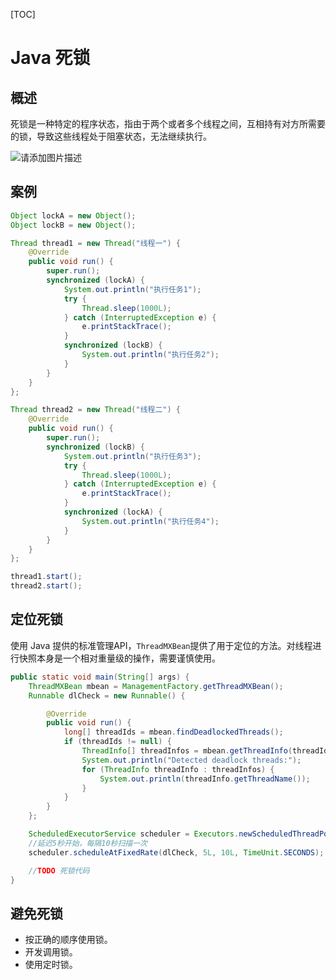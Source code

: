 [TOC]

# Java 死锁

## 概述

死锁是一种特定的程序状态，指由于两个或者多个线程之间，互相持有对方所需要的锁，导致这些线程处于阻塞状态，无法继续执行。

![请添加图片描述](https://img-blog.csdnimg.cn/769b8fe0289c44508223a9ae134fcf3f.png?x-oss-process=image/watermark,type_d3F5LXplbmhlaQ,shadow_50,text_Q1NETiBAeGlhbmd4aW9uZ2ZseTkxNQ==,size_12,color_FFFFFF,t_70,g_se,x_16)



## 案例

```java
Object lockA = new Object();
Object lockB = new Object();

Thread thread1 = new Thread("线程一") {
    @Override
    public void run() {
        super.run();
        synchronized (lockA) {
            System.out.println("执行任务1");
            try {
                Thread.sleep(1000L);
            } catch (InterruptedException e) {
                e.printStackTrace();
            }
            synchronized (lockB) {
                System.out.println("执行任务2");
            }
        }
    }
};

Thread thread2 = new Thread("线程二") {
    @Override
    public void run() {
        super.run();
        synchronized (lockB) {
            System.out.println("执行任务3");
            try {
                Thread.sleep(1000L);
            } catch (InterruptedException e) {
                e.printStackTrace();
            }
            synchronized (lockA) {
                System.out.println("执行任务4");
            }
        }
    }
};

thread1.start();
thread2.start();
```



## 定位死锁

使用 Java 提供的标准管理API，`ThreadMXBean`提供了用于定位的方法。对线程进行快照本身是一个相对重量级的操作，需要谨慎使用。

```java
public static void main(String[] args) {
    ThreadMXBean mbean = ManagementFactory.getThreadMXBean();
    Runnable dlCheck = new Runnable() {

        @Override
        public void run() {
            long[] threadIds = mbean.findDeadlockedThreads();
            if (threadIds != null) {
                ThreadInfo[] threadInfos = mbean.getThreadInfo(threadIds);
                System.out.println("Detected deadlock threads:");
                for (ThreadInfo threadInfo : threadInfos) {
                    System.out.println(threadInfo.getThreadName());
                }
            }
        }
    };

    ScheduledExecutorService scheduler = Executors.newScheduledThreadPool(1);
    //延迟5秒开始，每隔10秒扫描一次
    scheduler.scheduleAtFixedRate(dlCheck, 5L, 10L, TimeUnit.SECONDS);

    //TODO 死锁代码
}
```



## 避免死锁

- 按正确的顺序使用锁。
- 开发调用锁。
- 使用定时锁。

